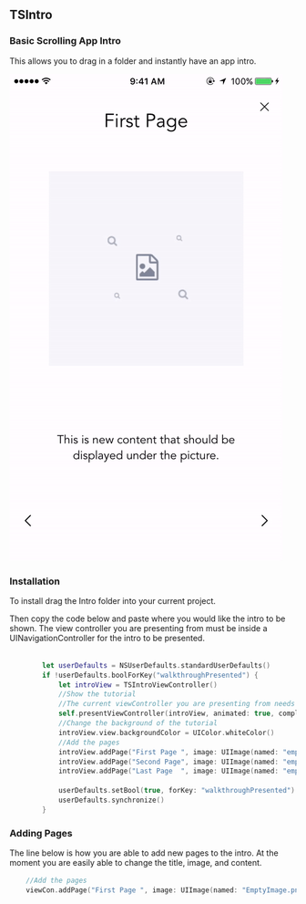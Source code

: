 

## TSIntro
### Basic Scrolling App Intro
This allows you to drag in a folder and instantly have an app intro.


![Alt text](/TSIntro.gif?raw=true "TSIntro.gif")

### Installation


To install drag the Intro folder into your current project. 

Then copy the code below and paste where you would like the intro to be shown. The view controller you are presenting from must be inside a UINavigationController for the intro to be presented. 

```swift

        let userDefaults = NSUserDefaults.standardUserDefaults()
        if !userDefaults.boolForKey("walkthroughPresented") {
            let introView = TSIntroViewController()
            //Show the tutorial
            //The current viewController you are presenting from needs to be within navigation controller
            self.presentViewController(introView, animated: true, completion: nil )
            //Change the background of the tutorial
            introView.view.backgroundColor = UIColor.whiteColor()
            //Add the pages
            introView.addPage("First Page ", image: UIImage(named: "emptyImage.png")!, content: "This is new content that should be displayed under the picture.")
            introView.addPage("Second Page", image: UIImage(named: "emptyImage.png")!, content: "This is new content that should be displayed under the picture.")
            introView.addPage("Last Page  ", image: UIImage(named: "emptyImage.png")!, content: "This is new content that should be displayed under the picture.")
            
            userDefaults.setBool(true, forKey: "walkthroughPresented")
            userDefaults.synchronize()
        }

```

### Adding Pages 

The line below is how you are able to add new pages to the intro. At the moment you are easily able to change the title, image, and content.

```swift     
    //Add the pages
    viewCon.addPage("First Page ", image: UIImage(named: "EmptyImage.png")!, content: "This is new content that should be displayed under the picture.")

```

<!-- 
## License

`TSIntro` is available under the MIT license. See the LICENSE file for more info.

Copyright 2015 Tyler Schultz -->
